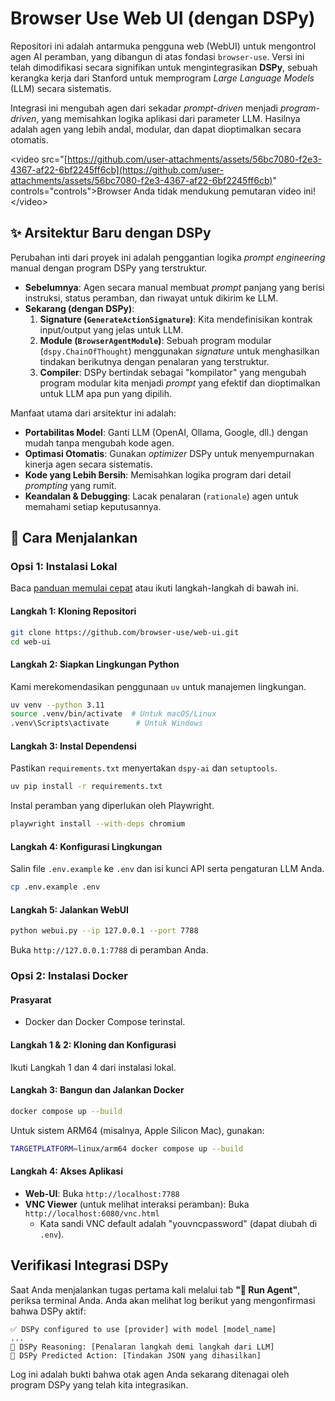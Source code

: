 # Browser Use Web UI (dengan DSPy)

[](https://github.com/browser-use/web-ui/stargazers)
[](https://link.browser-use.com/discord)
[](https://docs.browser-use.com)
[](https://x.com/warmshao)

Repositori ini adalah antarmuka pengguna web (WebUI) untuk mengontrol agen AI peramban, yang dibangun di atas fondasi `browser-use`. Versi ini telah dimodifikasi secara signifikan untuk mengintegrasikan **DSPy**, sebuah kerangka kerja dari Stanford untuk memprogram *Large Language Models* (LLM) secara sistematis.

Integrasi ini mengubah agen dari sekadar *prompt-driven* menjadi *program-driven*, yang memisahkan logika aplikasi dari parameter LLM. Hasilnya adalah agen yang lebih andal, modular, dan dapat dioptimalkan secara otomatis.

\<video src="[https://github.com/user-attachments/assets/56bc7080-f2e3-4367-af22-6bf2245ff6cb](https://github.com/user-attachments/assets/56bc7080-f2e3-4367-af22-6bf2245ff6cb)" controls="controls"\>Browser Anda tidak mendukung pemutaran video ini\!\</video\>

## ✨ Arsitektur Baru dengan DSPy

Perubahan inti dari proyek ini adalah penggantian logika *prompt engineering* manual dengan program DSPy yang terstruktur.

  * **Sebelumnya**: Agen secara manual membuat *prompt* panjang yang berisi instruksi, status peramban, dan riwayat untuk dikirim ke LLM.
  * **Sekarang (dengan DSPy)**:
    1.  **Signature (`GenerateActionSignature`)**: Kita mendefinisikan kontrak input/output yang jelas untuk LLM.
    2.  **Module (`BrowserAgentModule`)**: Sebuah program modular (`dspy.ChainOfThought`) menggunakan *signature* untuk menghasilkan tindakan berikutnya dengan penalaran yang terstruktur.
    3.  **Compiler**: DSPy bertindak sebagai "kompilator" yang mengubah program modular kita menjadi *prompt* yang efektif dan dioptimalkan untuk LLM apa pun yang dipilih.

Manfaat utama dari arsitektur ini adalah:

  * **Portabilitas Model**: Ganti LLM (OpenAI, Ollama, Google, dll.) dengan mudah tanpa mengubah kode agen.
  * **Optimasi Otomatis**: Gunakan *optimizer* DSPy untuk menyempurnakan kinerja agen secara sistematis.
  * **Kode yang Lebih Bersih**: Memisahkan logika program dari detail *prompting* yang rumit.
  * **Keandalan & Debugging**: Lacak penalaran (`rationale`) agen untuk memahami setiap keputusannya.

## 🚀 Cara Menjalankan

### Opsi 1: Instalasi Lokal

Baca [panduan memulai cepat](https://docs.browser-use.com/quickstart#prepare-the-environment) atau ikuti langkah-langkah di bawah ini.

#### Langkah 1: Kloning Repositori

```bash
git clone https://github.com/browser-use/web-ui.git
cd web-ui
```

#### Langkah 2: Siapkan Lingkungan Python

Kami merekomendasikan penggunaan `uv` untuk manajemen lingkungan.

```bash
uv venv --python 3.11
source .venv/bin/activate  # Untuk macOS/Linux
.venv\Scripts\activate      # Untuk Windows
```

#### Langkah 3: Instal Dependensi

Pastikan `requirements.txt` menyertakan `dspy-ai` dan `setuptools`.

```bash
uv pip install -r requirements.txt
```

Instal peramban yang diperlukan oleh Playwright.

```bash
playwright install --with-deps chromium
```

#### Langkah 4: Konfigurasi Lingkungan

Salin file `.env.example` ke `.env` dan isi kunci API serta pengaturan LLM Anda.

```bash
cp .env.example .env
```

#### Langkah 5: Jalankan WebUI

```bash
python webui.py --ip 127.0.0.1 --port 7788
```

Buka `http://127.0.0.1:7788` di peramban Anda.

### Opsi 2: Instalasi Docker

#### Prasyarat

  - Docker dan Docker Compose terinstal.

#### Langkah 1 & 2: Kloning dan Konfigurasi

Ikuti Langkah 1 dan 4 dari instalasi lokal.

#### Langkah 3: Bangun dan Jalankan Docker

```bash
docker compose up --build
```

Untuk sistem ARM64 (misalnya, Apple Silicon Mac), gunakan:

```bash
TARGETPLATFORM=linux/arm64 docker compose up --build
```

#### Langkah 4: Akses Aplikasi

  - **Web-UI**: Buka `http://localhost:7788`
  - **VNC Viewer** (untuk melihat interaksi peramban): Buka `http://localhost:6080/vnc.html`
      - Kata sandi VNC default adalah "youvncpassword" (dapat diubah di `.env`).

## Verifikasi Integrasi DSPy

Saat Anda menjalankan tugas pertama kali melalui tab **"🤖 Run Agent"**, periksa terminal Anda. Anda akan melihat log berikut yang mengonfirmasi bahwa DSPy aktif:

```
✅ DSPy configured to use [provider] with model [model_name]
...
🧠 DSPy Reasoning: [Penalaran langkah demi langkah dari LLM]
🤖 DSPy Predicted Action: [Tindakan JSON yang dihasilkan]
```

Log ini adalah bukti bahwa otak agen Anda sekarang ditenagai oleh program DSPy yang telah kita integrasikan.
